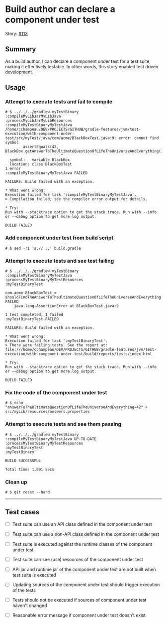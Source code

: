 # Build author can declare a component under test

Story: [#113](https://github.com/gradle/langos/issues/113)

## Summary
As a build author, I can declare a component under test for a test suite, making it effectively testable. In other words, this story enabled test driven development.

## Usage

### Attempt to execute tests and fail to compile

    # $ ../../../gradlew myTestBinary
    :compileMyLibJarMyLibJava
    :processMyLibJarMyLibResources
    :compileMyTestBinaryMyTestJava
    /home/cchampeau/DEV/PROJECTS/GITHUB/gradle-features/jvm/test-execution/with-component-under-test/src/myTest/java/com/acme/BlackBoxTest.java:9: error: cannot find symbol
            assertEquals(42, BlackBox.getAnswerToTheUltimateQuestionOfLifeTheUniverseAndEverything());
                             ^
      symbol:   variable BlackBox
      location: class BlackBoxTest
    1 error
    :compileMyTestBinaryMyTestJava FAILED

    FAILURE: Build failed with an exception.

    * What went wrong:
    Execution failed for task ':compileMyTestBinaryMyTestJava'.
    > Compilation failed; see the compiler error output for details.

    * Try:
    Run with --stacktrace option to get the stack trace. Run with --info or --debug option to get more log output.

    BUILD FAILED

### Add component under test from build script

    # $ sed -ri 's,// ,,' build.gradle

### Attempt to execute tests and see test failing

    # $ ../../../gradlew myTestBinary
    :compileMyTestBinaryMyTestJava
    :processMyTestBinaryMyTestResources
    :myTestBinaryTest

    com.acme.BlackBoxTest > shouldFindTheAnswerToTheUltimateQuestionOfLifeTheUniverseAndEverything FAILED
        java.lang.AssertionError at BlackBoxTest.java:9

    1 test completed, 1 failed
    :myTestBinaryTest FAILED

    FAILURE: Build failed with an exception.

    * What went wrong:
    Execution failed for task ':myTestBinaryTest'.
    > There were failing tests. See the report at: file:///home/cchampeau/DEV/PROJECTS/GITHUB/gradle-features/jvm/test-execution/with-component-under-test/build/reports/tests/index.html

    * Try:
    Run with --stacktrace option to get the stack trace. Run with --info or --debug option to get more log output.

    BUILD FAILED

### Fix the code of the component under test

    # $ echo "answerToTheUltimateQuestionOfLifeTheUniverseAndEverything=42" > src/myLib/resources/answers.properties

### Attempt to execute tests and see them passing

    # $ ../../../gradlew myTestBinary
    :compileMyTestBinaryMyTestJava UP-TO-DATE
    :processMyTestBinaryMyTestResources
    :myTestBinaryTest
    :myTestBinary

    BUILD SUCCESSFUL

    Total time: 1.091 secs

### Clean up

    # $ git reset --hard

----

## Test cases

 - [ ] Test suite can use an API class defined in the component under test
 - [ ] Test suite can use a non-API class defined in the component under test
 - [ ] Test suite is executed against the runtime classes of the component under test
 - [ ] Test suite can see (use) resources of the component under test
 - [ ] API jar and runtime jar of the component under test are not built when test suite is executed
 - [ ] Updating sources of the component under test should trigger execution of the tests
 - [ ] Tests should not be executed if sources of component under test haven't changed
 - [ ] Reasonable error message if component under test doesn't exist


